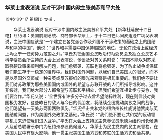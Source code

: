 ### 华莱士发表演说  反对干涉中国内政主张美苏和平共处

1946-09-17
第1版()
专栏：

　　华莱士发表演说
    反对干涉中国内政主张美苏和平共处
    【新华社延安十四日电】纽约讯：美国前副总统、商务部长华莱士，于十二日在此间麦迪逊广场发表演说，主张中国应该是“一个建立在各党派合作及外国不干涉政策的基础之上的团结与和平的中国”。他说：“世界和平需要中国保持超然的地位，无论在政治上或经济上均立于一任何势力范围之外。”华氏系在全国公民政治行动委员会及独立公民艺术科学委员会所主持的大会上发表演说，他谈及对苏关系时说：“美国不能以对苏采取强硬政策来顺利解决问题，我们愈强硬，苏联也将愈强硬，为了防止战争或保证我们能生存于一稳定的世界中。我们对国外问题，以我们自己美国人的眼光，而不是以英国外交部或一种亲英或反苏报纸的眼光来观察是极其重要的。我们绝不要让我们对苏政策为那些美国国内或国外的希望与苏联开战的人们所指导或影响。这并非绥靖，我们绝大部分人都希望与苏联和平相处，但我们希望互相让步与妥协，我们要合作。”华氏又说：“全世界有许多分子过去曾希望纳粹胜利，现在则佯装对美国极为友好，这些昨日的敌人与今日的假朋友，将继续企图挑动美苏之间的战争，他们渴望有一天美苏两国两败俱伤。”华氏抨击共和党的纽约州长杜威说他赞成与英国结成同盟，作为美国外交政策之基础。”华氏说：“我们绝不要让共和党的反动领导机关来迫使我们进入战争。”华氏在大会上支持民主党参议员米德为纽约州长候选人及前总联署长李门为纽约州参议员候选人。华莱士为民主党内的民主派领袖，在美国人民中有很大影响，他一贯主张美国生活方式和苏联的生活方式和洽共存。
